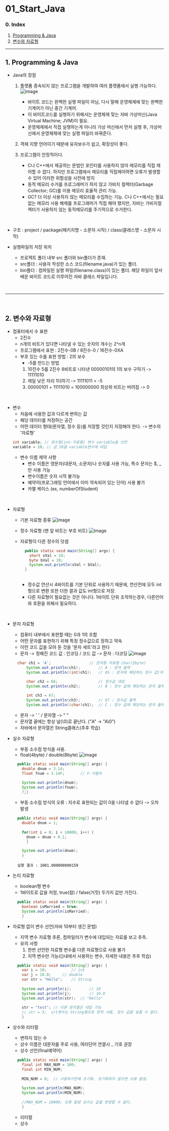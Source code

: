# 01_Start_Java

### 0. Index
1. [Programming & Java](#1-programming--java)
2. [변수와 자료형](#2-변수와-자료형)  


---


## 1. Programming & Java
- Java의 장점
  1. 플랫폼 종속되지 않는 프로그램을 개발하여 여러 플랫폼에서 실행 가능하다.
  ![image](https://user-images.githubusercontent.com/109258397/206990602-7959bd14-1739-4cbc-9273-33b96b1c4d3f.png)
     - 바이트 코드는 완벽한 실행 파일이 아님, 다시 말해 운영체제에 맞는 완벽한 기계어가 아닌 중간 기계어.
     - 이 바이트코드를 실행하기 위해서는 운영체제 맞는 자바 가상머신(Java Virtual Machine; JVM)이 필요.
     - 운영체제에서 직접 실행하는게 아니라 가상 머신에서 먼저 실행 후, 가상머신에서 운영체제에 맞는 실행 파일러 바꿔준다.

  2. 객체 지향 언어이기 때문에 유자보수가 쉽고, 확장성이 좋다.

  3. 프로그램이 안정적이다.
     - C나 C++에서 제공하는 문법인 포인터를 사용하지 않아 메모리를 직접 제어할 수 없다. 하지만 프로그램에서 메모리를 직접제어하면 오류가 발생할 수 있어 이러한 위험성을 사전에 방지
     - 동적 메모리 수거를 프로그래머가 하지 않고 가비지 컬렉터(Garbage Collector; GC)를 이용 메모리 효율적 관리 가능.
      - GC?
    더 이상 사용하지 않는 메모리를 수집하는 기능. C나 C++에서는 필요없는 메모리 사용 해제를 프로그래머가 직접 해야 했지만, 자바는 가비지컬렉터가 사용하지 않는 동적메모리를 주기적으로 수거한다.

<br>

- 구조 : project / package(패키지명 - 소문자 시작) / class(클래스명 - 소문자 시작) 

- 실행파일의 저장 위치
  - 프로젝트 폴더 내부 src 폴더와 bin폴더가 존재.
  - src폴더 : 사용자 작성한 소스 코드(filename.java)가 있는 폴더. 
  - bin폴더 : 컴파일된 실행 파일(filename.class)이 있는 폴더. 해당 파일이 앞서 배운 바이트 코드로 이루어진 자바 클래스 파일입니다.

<br>

---

<br>

## 2. 변수와 자료형

- 컴퓨터에서 수 표현
  - 2진수
  - n개의 비트가 있다면 나타낼 수 있는 숫자의 개수는 2^n개
  - 프로그램에서 표현 : 2진수-0B / 8진수-0 / 16진수-0XA
  - 부호 있는 수를 표현 방법 : 2의 보수
    - -5를 만드는 방법
    1. 10진수 5를 2진수 8비트로 나타낸 00000101의 1의 보수 구하기 -> 11111010
    2. 제일 낮은 자리 1더하기 -> 11111011 = -5
    3. 00000101 + 11111010 = 100000000 최상위 비트는 버려짐 -> 0

<br>

- 변수
  - 처음에 사용한 값과 다르게 변하는 값
  - 해당 데이터를 저정하는 공간
  - 어떤 데이터 형태(문자열, 정수 등)를 저장할 것인지 지정해야 한다. -> 변수의 '자료형'
  ```java
  int variable; // 정수형(int-자료형) 변수 variable을 선언
  variable = 10; // 값 10을 variable변수에 대입
  ```
  - 변수 이름 제약 사항
    - 변수 이름은 영문자(대문자, 소문자)나 숫자를 사용 가능, 특수 문자는 $, _ 만 사용 가능
    - 변수이름은 숫자 시작 불가능
    - 예약어(프로그래밍 언어에서 이미 약속되어 있는 단어) 사용 불가
    - 카멜 케이스 (ex, numberOfStudent)

<br>

- 자료형
  - 기본 자료형 종류
  ![image](https://user-images.githubusercontent.com/109258397/208289425-750cda3a-079a-40c7-ac73-c1c15b5ec5b3.png)  

  - 정수 자료형 (맨 앞 비트는 부호 비트)
  ![image](https://user-images.githubusercontent.com/109258397/208289480-83db139a-bfcb-447b-80b6-f1142c8661df.png)  

  - 자료형이 다른 정수의 덧셈
    ```java
      public static void main(String[] args) {
        short sVal = 10;
        byte bVal = 20;
        System.out.println(sVal + bVal);
      }
      
    ```
    - 정수값 연산시 4바이트를 기본 단위로 사용하기 때문에, 연산전에 모두 int형으로 변환 또한 더한 결과 값도 int형으로 저장.
    - 다른 자료형이 필요없는 것은 아니다. 1바이트 단위 조작하는경우, 다른언어와 호환을 위해서 필요하다.  
 
 <br/> 

- 문자 자료형
  - 컴퓨터 내부에서 표현할 때는 0과 1의 조합
  - 어떤 문자를 표현하기 위해 특정 정수값으로 정하고 약속
  - 이런 코드 값을 모아 둔 것을 '문자 세트'라고 한다
  - 문자 -> 정해진 코드 값 : 인코딩 / 코드 값 -> 문자 : 다코딩
  ![image](https://user-images.githubusercontent.com/109258397/208290498-e22a1900-ce21-420b-8f6e-e2da15aee27f.png)  

  ```java
  	char ch1 = 'A';					// 문자형 자료형 char(2byte)
		System.out.println(ch1);		// A : 문자 출력
		System.out.println((int)ch1);	// 65 : 문자에 해당하는 정수 값(아스키 코드 값)

		char ch2 = 66;					// 정수값 대입
		System.out.println(ch2);		// B : 정수 값에 해당하는 문자 출력
		
		int ch3 = 67; 
		System.out.println(ch3);		// 67 : 정수값 출력
		System.out.println((char)ch1);	// C : 정수 값에 해당하는 문자 출력
  ```
  - 문자 -> ' ' / 문자열 -> " "
  - 문자열 끝에는 항상 널(\0)로 끝난다. ("A" -> "A\0")
  - 자바에서 문자열은 String클래스(추후 학습)

- 실수 자료형
  - 부동 소수점 방식을 사용.
  - float(4byte) / double(8byte)
  ![image](https://user-images.githubusercontent.com/109258397/208619182-37d26650-3f80-4a43-bd28-70674f43f951.png)
  ```java
    public static void main(String[] args) {
      double dnum = 3.14;
      float fnum = 3.14F;		// F-식별자
      
      System.out.println(dnum);
      System.out.println(fnum);
	  7;}
  ```
  - 부동 소수점 방식의 오류 : 지수로 표현되는 값이 0을 나타낼 수 없다 -> 오차 발생
  ```java
  	public static void main(String[] args) {
      double dnum = 1;
      
      for(int i = 0; i < 10000; i++) {
        dnum = dnum + 0.1;
        }

      System.out.println(dnum);
	  }
  ```
  ```
    실행 결과 : 1001.000000000159
  ```

- 논리 자료형
  - boolean형 변수
  - 1바이트로 값을 저정, true(참) / false(거짓) 두가지 값만 가진다.
  ```java
    public static void main(String[] args) {
      boolean isMarried = true;
      System.out.println(isMarried);
	  }
  ```

- 자료형 없이 변수 선언(자바 10부터 생긴 문법)
  - 지역 변수 자료형 추론, 컴파일러가 변수에 대입되는 자료를 보고 추측.
  - 유의 사항
    1. 한번 선언한 자료형 변수를 다른 자료형으로 사용 불가
    2. 지역 변수만 가능({}내에서 사용하는 변수, 자세한 내용은 추후 학습)
  ```java
    public static void main(String[] args) {
      var i = 10;			// int
      var j = 10.0;		// double
      var str = "Hello";	// String
      
      System.out.println(i);		// 10
      System.out.println(j);		// 10.0
      System.out.println(str);	// "Hello"
      
      str = "test";	// 다른 문자열은 대입 가능
      // str = 3;  srt변수는 String형으로 먼저 사용, 정수 값을 넣을 수 없다.
	  }
  ```

- 상수와 리터럴
  - 변하지 않는 수
  - 상수 이름은 대문자를 주로 사용, 여러단어 연결시 _ 기호 권장
  - 상수 선언(final예약어)
  ```java
    public static void main(String[] args) {
      final int MAX_NUM = 100;
      final int MIN_NUM;
      
      MIN_NUM = 0;	// 사용하기전에 초기화. 초기화하지 않으면 오류 발생.
      
      System.out.println(MAX_NUM);
      System.out.println(MIN_NUM);
      
      //MAX_NUM = 10000; 오류 발생 상수는 값을 변경할 수 없다.
	  }
  ```
  - 리터럴
  - 상수